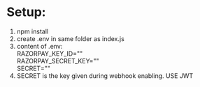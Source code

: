 # Setup:
1. npm install
2. create .env in same folder as index.js
3. content of .env:\
   RAZORPAY_KEY_ID=""\
   RAZORPAY_SECRET_KEY=""\
   SECRET=""
4. SECRET is the key given during webhook enabling. USE JWT
